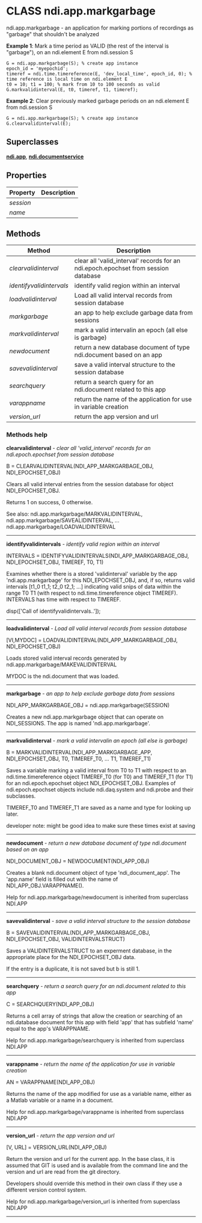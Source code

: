 # CLASS ndi.app.markgarbage

  ndi.app.markgarbage - an application for marking portions of recordings as "garbage" that shouldn't be analyzed
 
  **Example 1**: Mark a time period as VALID (the rest of the interval is "garbage"), on an ndi.element E from ndi.session S
   
    G = ndi.app.markgarbage(S); % create app instance
    epoch_id = 'myepochid';
    timeref = ndi.time.timereference(E, 'dev_local_time', epoch_id, 0); % time reference is local time on ndi.element E
    t0 = 10; t1 = 100; % mark from 10 to 100 seconds as valid
    G.markvalidinterval(E, t0, timeref, t1, timeref); 
    
  **Example 2**: Clear previously marked garbage periods on an ndi.element E from ndi.session S
 
    G = ndi.app.markgarbage(S); % create app instance
    G.clearvalidinterval(E);

## Superclasses
**[ndi.app](../app.m.md)**, **[ndi.documentservice](../documentservice.m.md)**

## Properties

| Property | Description |
| --- | --- |
| *session* |  |
| *name* |  |


## Methods 

| Method | Description |
| --- | --- |
| *clearvalidinterval* | clear all 'valid_interval' records for an ndi.epoch.epochset from session database |
| *identifyvalidintervals* | identify valid region within an interval |
| *loadvalidinterval* | Load all valid interval records from session database |
| *markgarbage* | an app to help exclude garbage data from sessions |
| *markvalidinterval* | mark a valid intervalin an epoch (all else is garbage) |
| *newdocument* | return a new database document of type ndi.document based on an app |
| *savevalidinterval* | save a valid interval structure to the session database |
| *searchquery* | return a search query for an ndi.document related to this app |
| *varappname* | return the name of the application for use in variable creation |
| *version_url* | return the app version and url |


### Methods help 

**clearvalidinterval** - *clear all 'valid_interval' records for an ndi.epoch.epochset from session database*

B = CLEARVALIDINTERVAL(NDI_APP_MARKGARBAGE_OBJ, NDI_EPOCHSET_OBJ)
 
  Clears all valid interval entries from the session database for object NDI_EPOCHSET_OBJ.
 
  Returns 1 on success, 0 otherwise.
 
  See also: ndi.app.markgarbage/MARKVALIDINTERVAL, ndi.app.markgarbage/SAVEALIDINTERVAL, ...
       ndi.app.markgarbage/LOADVALIDINTERVAL


---

**identifyvalidintervals** - *identify valid region within an interval*

INTERVALS = IDENTIFYVALIDINTERVALS(NDI_APP_MARKGARBAGE_OBJ, NDI_EPOCHSET_OBJ, TIMEREF, T0, T1)
 
  Examines whether there is a stored 'validinterval' variable by the app 'ndi.app.markgarbage' for
  this NDI_EPOCHSET_OBJ, and, if so, returns valid intervals [t1_0 t1_1; t2_0 t2_1; ...] indicating
  valid snips of data within the range T0 T1 (with respect to ndi.time.timereference object TIMEREF).
  INTERVALS has time with respect to TIMEREF.
 
  disp(['Call of identifyvalidintervals..']);


---

**loadvalidinterval** - *Load all valid interval records from session database*

[VI,MYDOC] = LOADVALIDINTERVAL(NDI_APP_MARKGARBAGE_OBJ, NDI_EPOCHSET_OBJ)
 
  Loads stored valid interval records generated by ndi.app.markgarbage/MAKEVALIDINTERVAL
 
  MYDOC is the ndi.document that was loaded.


---

**markgarbage** - *an app to help exclude garbage data from sessions*

NDI_APP_MARKGARBAGE_OBJ = ndi.app.markgarbage(SESSION)
 
  Creates a new ndi.app.markgarbage object that can operate on
  NDI_SESSIONS. The app is named 'ndi.app.markgarbage'.


---

**markvalidinterval** - *mark a valid intervalin an epoch (all else is garbage)*

B = MARKVALIDINTERVAL(NDI_APP_MARKGARBAGE_APP, NDI_EPOCHSET_OBJ, T0, TIMEREF_T0, ...
 	T1, TIMEREF_T1)
 
  Saves a variable marking a valid interval from T0 to T1 with respect
  to an ndi.time.timereference object TIMEREF_T0 (for T0) and TIMEREF_T1 (for T1) for
  an ndi.epoch.epochset object NDI_EPOCHSET_OBJ.  Examples of ndi.epoch.epochset objects include
  ndi.daq.system and ndi.probe and their subclasses.
 
  TIMEREF_T0 and TIMEREF_T1 are saved as a name and type for looking up later.
 
  developer note: might be good idea to make sure these times exist at saving


---

**newdocument** - *return a new database document of type ndi.document based on an app*

NDI_DOCUMENT_OBJ = NEWDOCUMENT(NDI_APP_OBJ)
 
  Creates a blank ndi.document object of type 'ndi_document_app'. The 'app.name' field
  is filled out with the name of NDI_APP_OBJ.VARAPPNAME().

Help for ndi.app.markgarbage/newdocument is inherited from superclass NDI.APP


---

**savevalidinterval** - *save a valid interval structure to the session database*

B = SAVEVALIDINTERVAL(NDI_APP_MARKGARBAGE_OBJ, NDI_EPOCHSET_OBJ, VALIDINTERVALSTRUCT)
 
  Saves a VALIDINTERVALSTRUCT to an experment database, in the appropriate place for
  the NDI_EPOCHSET_OBJ data.
 
  If the entry is a duplicate, it is not saved but b is still 1.


---

**searchquery** - *return a search query for an ndi.document related to this app*

C = SEARCHQUERY(NDI_APP_OBJ)
 
  Returns a cell array of strings that allow the creation or searching of an
  ndi.database document for this app with field 'app' that has subfield 'name' equal
  to the app's VARAPPNAME.

Help for ndi.app.markgarbage/searchquery is inherited from superclass NDI.APP


---

**varappname** - *return the name of the application for use in variable creation*

AN = VARAPPNAME(NDI_APP_OBJ)
 
  Returns the name of the app modified for use as a variable name, either as
  a Matlab variable or a name in a document.

Help for ndi.app.markgarbage/varappname is inherited from superclass NDI.APP


---

**version_url** - *return the app version and url*

[V, URL] = VERSION_URL(NDI_APP_OBJ)
 
  Return the version and url for the current app. In the base class,
  it is assumed that GIT is used and is available from the command line
  and the version and url are read from the git directory.
 
  Developers should override this method in their own class if they use a 
  different version control system.

Help for ndi.app.markgarbage/version_url is inherited from superclass NDI.APP


---

